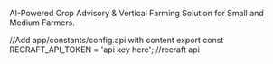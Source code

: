 AI-Powered Crop Advisory & Vertical Farming Solution for Small and Medium Farmers.

//Add app/constants/config.api with content export const RECRAFT_API_TOKEN = 'api key here';
//recraft api
